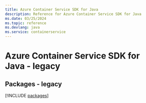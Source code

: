 ```yaml
---
title: Azure Container Service SDK for Java
description: Reference for Azure Container Service SDK for Java
ms.date: 03/25/2024
ms.topic: reference
ms.devlang: java
ms.service: containerservice
---
```

# Azure Container Service SDK for Java - legacy
## Packages - legacy
[!INCLUDE [packages](container-service-index.md)]